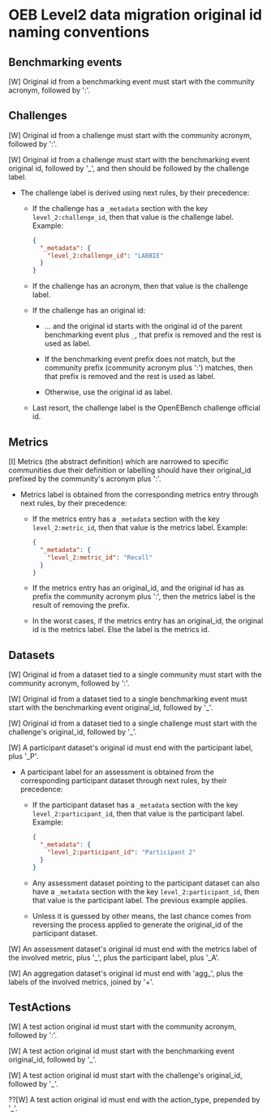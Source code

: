 # OEB Level2 data migration original id naming conventions

## Benchmarking events

[W] Original id from a benchmarking event must start with the community acronym, followed by ':'.

## Challenges

[W] Original id from a challenge must start with the community acronym, followed by ':'.

[W] Original id from a challenge must start with the benchmarking event original id, followed by '_', and then should be followed by the challenge label.

* The challenge label is derived using next rules, by their precedence:

  - If the challenge has a `_metadata` section with the key `level_2:challenge_id`, then that value is the challenge label. Example:
  
    ```json
    {
      "_metadata": {
        "level_2:challenge_id": "LABBIE"
      }
    }
    ```
    
  - If the challenge has an acronym, then that value is the challenge label.
  
  - If the challenge has an original id:
    - ... and the original id starts with the original id of the parent benchmarking event plus `_`,
      that prefix is removed and the rest is used as label.
      
    - If the benchmarking event prefix does not match, but the community prefix
      (community acronym plus ':') matches, then that prefix is removed and the
      rest is used as label.
      
    - Otherwise, use the original id as label.
  
  - Last resort, the challenge label is the OpenEBench challenge official id.

## Metrics

[I] Metrics (the abstract definition) which are narrowed to specific communities due
    their definition or labelling should have their original_id prefixed by the
    community's acronym plus ':'.
    
* Metrics label is obtained from the corresponding metrics entry through next rules,
  by their precedence:
  
  - If the metrics entry has a `_metadata` section with the key `level_2:metric_id`,
    then that value is the metrics label. Example:
    
    ```json
    {
      "_metadata": {
        "level_2:metric_id": "Recall"
      }
    }
    ```
    
  - If the metrics entry has an original_id, and the original id has as prefix the community acronym
    plus ':', then the metrics label is the result of removing the prefix.
  
  - In the worst cases, if the metrics entry has an original_id, the original id is the metrics label.
    Else the label is the metrics id.

## Datasets

[W] Original id from a dataset tied to a single community must start with the community acronym, followed by ':'.

[W] Original id from a dataset tied to a single benchmarking event must start with the benchmarking event original_id, followed by '_'.

[W] Original id from a dataset tied to a single challenge must start with the challenge's original_id, followed by '_'.

[W] A participant dataset's original id must end with the participant label, plus '_P'.

* A participant label for an assessment is obtained from the corresponding participant dataset through next rules, by their precedence:

  - If the participant dataset has a `_metadata` section with the key `level_2:participant_id`,
    then that value is the participant label. Example:
    
    ```json
    {
      "_metadata": {
        "level_2:participant_id": "Participant 2"
      }
    }
    ```
  
  - Any assessment dataset pointing to the participant dataset can also have a `_metadata` section
    with the key `level_2:participant_id`, then that value is the participant label. The previous example applies.
  
  - Unless it is guessed by other means, the last chance comes from reversing the
    process applied to generate the original_id of the participant dataset.
    
[W] An assessment dataset's original id must end with the metrics label of the involved metric, plus '_', plus the participant label, plus '_A'.

[W] An aggregation dataset's original id must end with 'agg_', plus the labels of the involved metrics, joined by '+'.

## TestActions

[W] A test action original id must start with the community acronym, followed by ':'.

[W] A test action original id must start with the benchmarking event original_id, followed by '_'.

[W] A test action original id must start with the challenge's original_id, followed by '_'.

??[W] A test action original id must end with the action_type, prepended by '_'. 